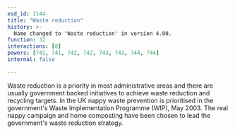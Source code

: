 ```yaml
---
esd_id: 1144
title: "Waste reduction"
history: >-
  Name changed to 'Waste reduction' in version 4.00.
function: 32
interactions: [8]
powers: [741, 741, 742, 742, 743, 743, 744, 744]
internal: false

---
```


Waste reduction is a priority in most administrative areas and there are usually government backed initiatives to achieve waste reduction and recycling targets.
In the UK nappy waste prevention is prioritised in the government's Waste Implementation Programme (WIP), May 2003. The real nappy campaign and home composting have been chosen to lead the government's waste reduction strategy.

